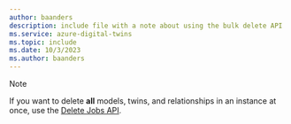 ```yaml
---
author: baanders
description: include file with a note about using the bulk delete API
ms.service: azure-digital-twins
ms.topic: include
ms.date: 10/3/2023
ms.author: baanders
---
```


>[!NOTE]
>If you want to delete **all** models, twins, and relationships in an instance at once, use the [Delete Jobs API](../articles/digital-twins/concepts-apis-sdks.md#bulk-delete-with-the-delete-jobs-api).